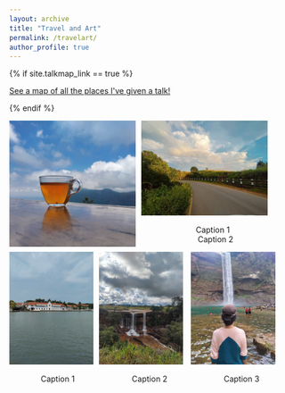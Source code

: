 ```yaml
---
layout: archive
title: "Travel and Art"
permalink: /travelart/
author_profile: true
---
```


{% if site.talkmap_link == true %}

<p style="text-decoration:underline;"><a href="/travelart.md">See a map of all the places I've given a talk!</a></p>

{% endif %}

<p float="left">
      <img src="/images/77.png" align="left" width="45%"/>
      <span style="margin-left: 10px;"> </span>
      <img src="/images/70.png" width="45%"/>
</p>

<p float="left" style="text-align:center;">
  <span style="width:45%; display:inline-block;">Caption 1</span>
  <span style="width:45%; margin-left: 10px; display:inline-block;">Caption 2</span>
</p>

<p float="left">
      <img src="/images/76.png" align="left" width="30%"/>
      <span style="margin-left: 10px;"> </span>
      <img src="/images/75.png" width="30%"/>
      <span style="margin-left: 10px;"> </span>
      <img src="/images/74.png" width="30%"/>
</p>

<p float="left" style="text-align:center;">
  <span style="width:30%; display:inline-block;">Caption 1</span>
  <span style="width:30%; margin-left: 10px; display:inline-block;">Caption 2</span>
  <span style="width:30%; margin-left: 10px; display:inline-block;">Caption 3</span>
</p>